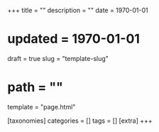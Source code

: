 +++
title = ""
description = ""
date = 1970-01-01
# updated = 1970-01-01
draft = true
slug = "template-slug"
# path = ""
template = "page.html"

[taxonomies]
categories = []
tags = []
[extra]
+++
